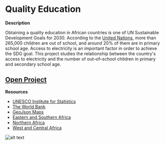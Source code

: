 # Quality Education

**Description**

Obtaining a quality education in African countries is one of UN Sustainable Development Goals for 2030. According to the [United Nations](https://www.un.org/sustainabledevelopment/education/), more than 265,000 children are out of school, and around 20% of them are in primary school age. Access to electricity is an important factor in order to achieve the SDG goal. This project studies the relationship between the country's access to electricity and the number of out–of–school children in primary and secondary school age.

## [Open Project](https://bsakbar.github.io/major-studio-1/Final%20assignment/Final_Project.html)

**Resources**

- [UNESCO Institute for Statistics](http://data.uis.unesco.org/)
- [The World Bank](https://data.worldbank.org/indicator/AG.LND.TOTL.K2)
- [GeoJson Maps](http://geojson-maps.ash.ms/)
- [Eastern and Southern Africa](https://www.unicef.org/esaro/5481_education_gender.html)
- [Northern Africa](https://www.unicef.org/mena/education)
- [West and Central Africa](https://www.unicef.org/wca/what-we-do/education)


![alt text](https://bsakbar.github.io/major-studio-1/Final%20assignment/preview.png)


